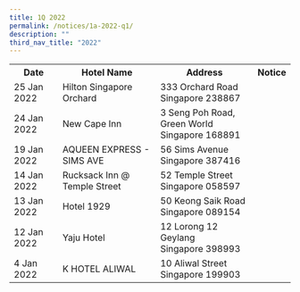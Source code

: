 ```yaml
---
title: 1Q 2022
permalink: /notices/1a-2022-q1/
description: ""
third_nav_title: "2022"
---
```

<table>
   <tr>
    <th>Date</th>
    <th>Hotel Name</th>
    <th>Address</th>
    <th>Notice</th>
  </tr>
	<tr>
		<td>25 Jan 2022</td>
		<td>Hilton Singapore Orchard</td>
		<td>333 Orchard Road<br>Singapore 238867</td>
		<td><a href="/files/Hilton Singapore Orchard.pdf"></a></td>
	</tr>
	<tr>
		<td>24 Jan 2022</td>
		<td>New Cape Inn</td>
		<td>3 Seng Poh Road, Green World<br>Singapore 168891</td>
		<td><a href="/files/New Cape Inn_2022.pdf"></a></td>
	</tr>
	<tr>
		<td>19 Jan 2022</td>
		<td>AQUEEN EXPRESS - SIMS AVE</td>
		<td>56 Sims Avenue<br>Singapore 387416</td>
		<td><a href="/files/AQUEEN EXPRESS - SIMS AVE.pdf"></a></td>
		</tr>
	<tr>
		<td>14 Jan 2022</td>
		<td>Rucksack Inn @ Temple Street</td>
		<td>52 Temple Street<br>Singapore 058597</td>
		<td><a href="/files/Rucksack Inn Temple Street.pdf"></a></td>
	</tr>
	<tr>
		<td>13 Jan 2022</td>
		<td>Hotel 1929</td>
		<td>50 Keong Saik Road<br>Singapore 089154</td>
		<td><a href="/files/Hotel 1929_2022.pdf"></a></td>
	</tr>
	<tr>
		<td>12 Jan 2022</td>
		<td>Yaju Hotel</td>
		<td>12 Lorong 12 Geylang<br>Singapore 398993</td>
		<td><a href="/files/Yaju Hotel.pdf"></a></td>
		</tr>
   <tr>
    <td>4 Jan 2022</td>
    <td>K HOTEL ALIWAL</td>
    <td>10 Aliwal Street <br>Singapore 199903<br></td>
    <td><a href="/files/K HOTEL ALIWAL.pdf"></a></td>
  </tr>